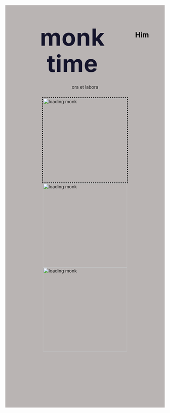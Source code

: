 <DOCTYPE html>
<html>
<body>
  <div class="header">
	<ul class="link">
  	<a id="him" class="link" href="https://en.wikipedia.org/wiki/Columbo_(character)" style="text-decoration: none;"><h2 class="site-nav_heading" style="color: black;">Him</h2></a>
	</ul>
  <div class="headerthree"></div>
  <div class="nav">
	<div class="numbertwo">
  	<div class="numberone">
    	<h1 class="title">monk time</h1>
      	<p class="subhead">ora et labora</p></div>
      	<img class="displayed" width="266" alt="loading monk" src="https://github.com/isisraphael/isisraphael.github.io/assets/145406506/3746efaa-03de-4d99-8b26-6a4cb151932e">
      	<img class="displayed2" width="266" alt="loading monk" src="https://github.com/isisraphael/isisraphael.github.io/assets/145406506/3746efaa-03de-4d99-8b26-6a4cb151932e">
      	<img class="displayed3"  width="266" alt="loading monk" src="https://github.com/isisraphael/isisraphael.github.io/assets/145406506/3746efaa-03de-4d99-8b26-6a4cb151932e">
<style>
  IMG.displayed {
	display: block;
	margin-left: auto;
	margin-right: auto;
	border-style: dotted;
}
IMG.displayed2 {
	display: block;
	margin-left: auto;
	margin-right: auto
  }
IMG.displayed3 {
	display: block;
	margin-left: auto;
	margin-right: auto
}
.body {
  color: #4e4b66;
  font-family:andalus;
  font-size: 18px;
  line-height: 1.667em;
}
.header {
  background-color: #b9b4b3;
  padding:24px;
  position: relative;
  margin-top: 0;
  max-width: 1000px;
  margin-left: auto;
  margin-right: auto;
}
.headerthree{
  justify-content: space-between;
  align-items: center;
  display: flex;
}
.link {
  margin-top: 0;
  padding-left: 0;
  list-style: none;
  font-weight: 600;
  display: flex;
  float: right;
  align-items: center;
  font-size: 15px;
  margin-right: 5%;
}
.link {
  padding: 30px 0;
  margin-left: 1.25em;
  display: inline-block;
  position: relative;
  padding: 12px 0 10px;
}
.navheadcontainer {
  max-width: 1200px;
  margin-left: auto;
  margin-right: auto;
  padding-left: 24px;
  padding-right: 24px;
}
.headerthree{
justify-content: space-between;
  align-items: center;
  display: flex;
}
.numbertwo {
  margin-bottom: 53px;
  padding-top: 8%;
  padding-bottom: 100px;
}
.numberone {
  margin-bottom: 24px;
  max-width: 727px;
  margin-left: auto;
  margin-right: auto;
  padding-left: 24px;
  padding-right: 24px;
  text-align: center
}
.title {
  text-align: center;
  letter-spacing: .01em;
  font-size: 74px;
  font-weight: 700;
  line-height: 1.115em;
  margin-top: 0;
  margin-bottom: 24px;
  color: #14142b;
}
.subhead {
  max-width: 520px;
  margin-left: auto;
  margin-right: auto;
}
.p {
  color: #4e4b66;
  margin-bottom: 20px;
  margin-top:0px;
  }
.containerclassic {
	max-width: 1320px;
  margin-left: auto;
  margin-right: auto;
  padding-left: 24px;
  padding-right: 24px;
}
.listgrid {
  grid-row-gap: 40px;
  grid-template-rows: auto;
  grid-template-columns: 1fr;
  grid-auto-columns: 1fr;
  grid-auto-flow: row;
  align-content: stretch;
  margin-top: 59px;
  display: grid;
}
.cardone {
  display: flex;
  background-color: #99a0bb;
  border-radius: 20px;
  position: relative;
  overflow: hidden;
  box-shadow: 0 20px 34px lightgrey;
}
.content {
  padding: 46px 47px 46px 48px;
}
.cardlink {
  color: #dbd4d3;
  margin-bottom: 12px;
  text-decoration: none;
  max-width: 100%;
  display: inline-block;
}

